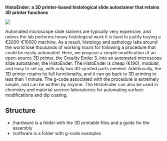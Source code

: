 <b>HistoEnder: a 3D printer-based histological slide autostainer that retains 3D printer functions</b>

![][1]

Automated microscope slide stainers are typically very expensive, and unless the lab performs heavy histological work 
it is hard to justify buying a €2000-€10000 machine. As a result, histology and pathology labs around the world lose 
thousands of working hours for  following a procedure that could be easily automated. Here, we propose a simple modification 
of an open-source 3D printer, the Creality Ender 3, into an automated microscope slide autostainer, the HistoEnder. 
The HistoEnder is cheap (€190), modular, and easy to set up, with only two 3D-printed parts needed. 
Additionally, the 3D printer retains its full functionality, and it can go back to 3D printing in less than 1 minute. 
The g-code associated with the procedure is extremely simple, and can be written by anyone. The HistoEnder can also be
used in chemistry and material science laboratories for automating surface modifications and dip coating. 

## Structure 
+ /hardware is a folder with the 3D printable files and a guide for the assembly 
+ /software is a folder with g-code examples 


[1]: https://github.com/Ponz91/HistoEnder/blob/main/HistoEnder.jpg
